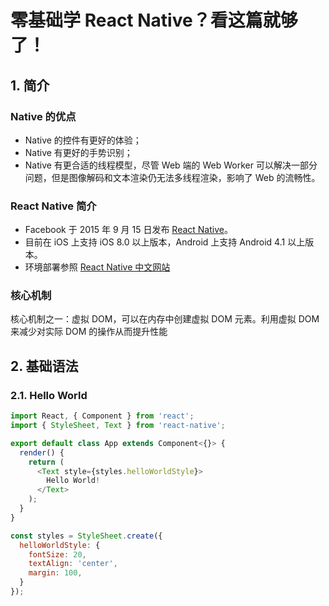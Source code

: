 # 零基础学 React Native？看这篇就够了！


## 1. 简介

### Native 的优点

- Native 的控件有更好的体验；
- Native 有更好的手势识别；
- Native 有更合适的线程模型，尽管 Web 端的 Web Worker 可以解决一部分问题，但是图像解码和文本渲染仍无法多线程渲染，影响了 Web 的流畅性。

### React Native 简介

- Facebook 于 2015 年 9 月 15 日发布 [React Native](https://github.com/facebook/react-native)。
- 目前在 iOS 上支持 iOS 8.0 以上版本，Android 上支持 Android 4.1 以上版本。
- 环境部署参照 [React Native 中文网站](https://reactnative.cn/docs/0.51/getting-started.html#content)

### 核心机制

核心机制之一：虚拟 DOM，可以在内存中创建虚拟 DOM 元素。利用虚拟 DOM 来减少对实际 DOM 的操作从而提升性能


## 2. 基础语法

### 2.1. Hello World

```js
import React, { Component } from 'react';
import { StyleSheet, Text } from 'react-native';

export default class App extends Component<{}> {
  render() {
    return (
      <Text style={styles.helloWorldStyle}>
        Hello World!
      </Text>
    );
  }
}

const styles = StyleSheet.create({
  helloWorldStyle: {
    fontSize: 20,
    textAlign: 'center',
    margin: 100,
  }
});
```


